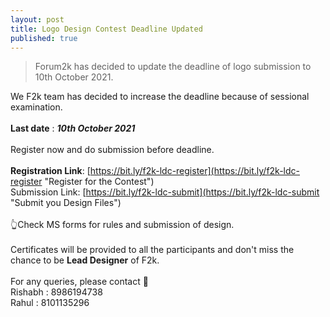 ```yaml
---
layout: post
title: Logo Design Contest Deadline Updated
published: true
---
```



> Forum2k has decided to update the deadline of logo submission to 10th October 2021.



We F2k team has decided to increase the deadline because of sessional examination.<br>
<br>
**Last date** : _**10th October 2021**_<br>
<br>
Register now and do submission before deadline.<br>
<br>
**Registration Link**: [https://bit.ly/f2k-ldc-register](https://bit.ly/f2k-ldc-register "Register for the Contest")<br>
Submission Link: [https://bit.ly/f2k-ldc-submit](https://bit.ly/f2k-ldc-submit "Submit you Design Files")<br>
<br>
👆Check MS forms for rules and submission of design.<br>
<br>
Certificates will be provided to all the participants and don't miss the chance to be **Lead Designer** of F2k.<br>
<br>
For any queries, please contact 📲<br>
Rishabh : 8986194738<br>
Rahul : 8101135296<br>